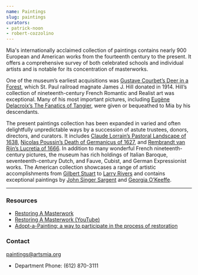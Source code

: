 ```yaml
---
name: Paintings
slug: paintings
curators:
- patrick-noon
- robert-cozzolino
---
```


Mia's internationally acclaimed collection of paintings contains nearly 900 European and American works from the fourteenth century to the present. It offers a comprehensive survey of both celebrated schools and individual artists and is notable for its concentration of masterworks.

One of the museum’s earliest acquisitions was [Gustave Courbet’s Deer in a Forest](http://collections.artsmia.org/art/53/deer-in-the-forest-gustave-courbet), which St. Paul railroad magnate James J. Hill donated in 1914. Hill’s collection of nineteenth-century French Romantic and Realist art was exceptional. Many of his most important pictures, including [Eugène Delacroix’s The Fanatics of Tangier](http://collections.artsmia.org/art/1978/convulsionists-of-tangier-eugene-delacroix), were given or bequeathed to Mia by his descendants.

The present paintings collection has been expanded in varied and often delightfully unpredictable ways by a succession of astute trustees, donors, directors, and curators. It includes [Claude Lorrain’s Pastoral Landscape of 1638](http://collections.artsmia.org/art/5747/pastoral-landscape-claude-gellee), [Nicolas Poussin’s Death of Germanicus of 1627](http://collections.artsmia.org/art/1348/the-death-of-germanicus-nicolas-poussin), and [Rembrandt van Rijn’s Lucretia of 1666](http://collections.artsmia.org/art/529). In addition to many wonderful French nineteenth-century pictures, the museum has rich holdings of Italian Baroque, seventeenth-century Dutch, and Fauve, Cubist, and German Expressionist works. The American collection showcases a range of artistic accomplishments from [Gilbert Stuart](http://collections.artsmia.org/search/artist:%22Gilbert%20Stuart%22) to [Larry Rivers](http://collections.artsmia.org/search/artist:%22Larry%20Rivers%22) and contains exceptional paintings by [John Singer Sargent](http://collections.artsmia.org/search/artist:%22John%20Singer%20Sargent%22/filters/department:%22Paintings%22) and [Georgia O’Keeffe](http://collections.artsmia.org/search/artist:%22Georgia%20O'Keeffe%22).

---

### Resources

* [Restoring A Masterwork](http://www.artsmia.org/restoration-online)
* [Restoring A Masterwork (YouTube)](http://www.youtube.com/watch?v=QMZ7XHuw9BI&feature=PlayList&p=347E03D63855FB63&index=0&playnext=1)
* [Adopt-a-Painting: a way to participate in the process of restoration](https://collections.artsmia.org/info/adopt-a-painting)

### Contact
<paintings@artsmia.org>    
* Department Phone: (612) 870-3111

